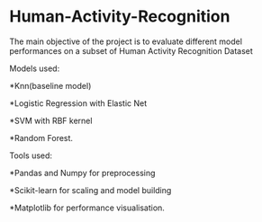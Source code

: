 # Human-Activity-Recognition

The main objective of the project is to evaluate different model performances on a subset of Human Activity Recognition Dataset 

Models used:

*Knn(baseline model)

*Logistic Regression with Elastic Net

*SVM with RBF kernel

*Random Forest.

Tools used:

*Pandas and Numpy for preprocessing

*Scikit-learn for scaling and model building

*Matplotlib for performance visualisation.

